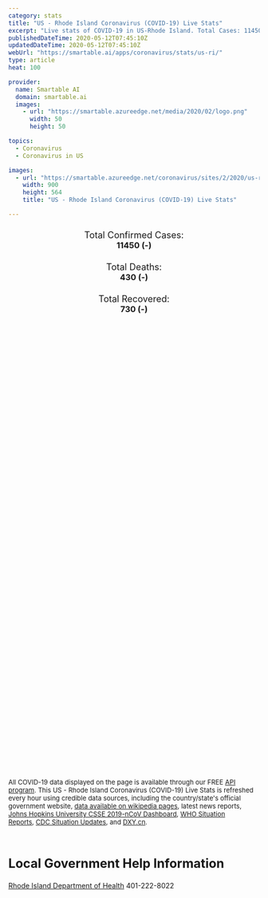 ```yaml
---
category: stats
title: "US - Rhode Island Coronavirus (COVID-19) Live Stats"
excerpt: "Live stats of COVID-19 in US-Rhode Island. Total Cases: 11450 (-), Deaths: 430 (-), Recoveries: 730(-)."
publishedDateTime: 2020-05-12T07:45:10Z
updatedDateTime: 2020-05-12T07:45:10Z
webUrl: "https://smartable.ai/apps/coronavirus/stats/us-ri/"
type: article
heat: 100

provider:
  name: Smartable AI
  domain: smartable.ai
  images:
    - url: "https://smartable.azureedge.net/media/2020/02/logo.png"
      width: 50
      height: 50

topics:
  - Coronavirus
  - Coronavirus in US

images:
  - url: "https://smartable.azureedge.net/coronavirus/sites/2/2020/us-ri.jpg"
    width: 900
    height: 564
    title: "US - Rhode Island Coronavirus (COVID-19) Live Stats"

---
```

<div class="total-stats" style="text-align: center;">
    <h3>
	    <div style="font-size: 18px; font-weight: 400;">Total Confirmed Cases:</div>
	    11450 (-)
    </h3>
    <h3>
	    <div style="font-size: 18px; font-weight: 400;">Total Deaths:</div>
	    430 (-)
    </h3>
    <h3>
	    <div style="font-size: 18px; font-weight: 400;">Total Recovered:</div>
	    730 (-)
    </h3>
</div>

<script type="text/javascript" src="https://www.gstatic.com/charts/loader.js"></script>

<div id="time_series_chart" style="width: 100%; height: 400px;"></div>
<script type="text/javascript">
  google.charts.load('current', {'packages':['corechart']});
  google.charts.setOnLoadCallback(drawChart);
  function drawChart() {
    var data = google.visualization.arrayToDataTable([
      ['Date', 'Total Cases', 'Total Deaths', 'Total Recovered'],
      ['1/22/2020', 0, 0, 0],['1/23/2020', 0, 0, 0],['1/24/2020', 0, 0, 0],['1/25/2020', 0, 0, 0],['1/26/2020', 0, 0, 0],['1/27/2020', 0, 0, 0],['1/28/2020', 0, 0, 0],['1/29/2020', 0, 0, 0],['1/30/2020', 0, 0, 0],['1/31/2020', 0, 0, 0],['2/1/2020', 0, 0, 0],['2/2/2020', 0, 0, 0],['2/3/2020', 0, 0, 0],['2/4/2020', 0, 0, 0],['2/5/2020', 0, 0, 0],['2/6/2020', 0, 0, 0],['2/7/2020', 0, 0, 0],['2/8/2020', 0, 0, 0],['2/9/2020', 0, 0, 0],['2/10/2020', 0, 0, 0],['2/11/2020', 0, 0, 0],['2/12/2020', 0, 0, 0],['2/13/2020', 0, 0, 0],['2/14/2020', 0, 0, 0],['2/15/2020', 0, 0, 0],['2/16/2020', 0, 0, 0],['2/17/2020', 0, 0, 0],['2/18/2020', 0, 0, 0],['2/19/2020', 0, 0, 0],['2/20/2020', 0, 0, 0],['2/21/2020', 0, 0, 0],['2/22/2020', 0, 0, 0],['2/23/2020', 0, 0, 0],['2/24/2020', 0, 0, 0],['2/25/2020', 0, 0, 0],['2/26/2020', 0, 0, 0],['2/27/2020', 0, 0, 0],['2/28/2020', 0, 0, 0],['2/29/2020', 0, 0, 0],['3/1/2020', 1, 0, 0],['3/2/2020', 2, 0, 0],['3/3/2020', 2, 0, 0],['3/4/2020', 2, 0, 0],['3/5/2020', 2, 0, 0],['3/6/2020', 2, 0, 0],['3/7/2020', 3, 0, 0],['3/8/2020', 3, 0, 0],['3/9/2020', 3, 0, 0],['3/10/2020', 3, 0, 0],['3/11/2020', 3, 0, 0],['3/12/2020', 5, 0, 0],['3/13/2020', 5, 0, 0],['3/14/2020', 22, 0, 0],['3/15/2020', 20, 0, 0],['3/16/2020', 21, 0, 0],['3/17/2020', 23, 0, 0],['3/18/2020', 33, 0, 0],['3/19/2020', 44, 0, 0],['3/20/2020', 54, 0, 0],['3/21/2020', 66, 0, 0],['3/22/2020', 83, 0, 0],['3/23/2020', 106, 0, 0],['3/24/2020', 124, 0, 0],['3/25/2020', 132, 0, 0],['3/26/2020', 165, 0, 0],['3/27/2020', 203, 0, 0],['3/28/2020', 239, 2, 0],['3/29/2020', 294, 3, 0],['3/30/2020', 408, 4, 0],['3/31/2020', 488, 8, 0],['4/1/2020', 566, 10, 0],['4/2/2020', 657, 12, 0],['4/3/2020', 711, 14, 0],['4/4/2020', 806, 17, 0],['4/5/2020', 922, 25, 0],['4/6/2020', 1082, 27, 0],['4/7/2020', 1229, 30, 0],['4/8/2020', 1450, 35, 0],['4/9/2020', 1727, 43, 0],['4/10/2020', 2015, 49, 0],['4/11/2020', 2349, 56, 0],['4/12/2020', 2665, 63, 0],['4/13/2020', 2976, 73, 0],['4/14/2020', 3251, 80, 0],['4/15/2020', 3529, 87, 0],['4/16/2020', 3838, 105, 0],['4/17/2020', 4177, 118, 0],['4/18/2020', 4491, 137, 0],['4/19/2020', 4706, 150, 0],['4/20/2020', 5090, 155, 0],['4/21/2020', 5500, 171, 0],['4/22/2020', 5829, 181, 0],['4/23/2020', 6256, 189, 342],['4/24/2020', 6794, 223, 377],['4/25/2020', 7129, 215, 342],['4/26/2020', 7439, 226, 342],['4/27/2020', 7708, 233, 342],['4/28/2020', 7926, 239, 342],['4/29/2020', 8247, 251, 342],['4/30/2020', 8621, 266, 342],['5/1/2020', 8954, 281, 342],['5/2/2020', 9289, 296, 342],['5/3/2020', 9477, 320, 342],['5/4/2020', 9652, 487, 342],['5/5/2020', 9933, 355, 342],['5/6/2020', 10205, 370, 665],['5/7/2020', 10530, 388, 665],['5/8/2020', 10779, 399, 730],['5/9/2020', 10989, 418, 730],['5/10/2020', 11274, 422, 730],['5/11/2020', 11450, 430, 730],['5/12/2020', 11450, 430, 730],
    ]);
    var options = {
      curveType: 'none',
      chartArea: {'width': '80%', 'height': '80%'},
      legend: { position: 'top' },
      lineWidth: 5,
      colors: ['#f60109', '#444444', '#81B71F']
    };
    var chart = new google.visualization.LineChart(document.getElementById('time_series_chart'));
    chart.draw(data, options);
  }
</script>

<div id="geo_chart" style="width: 100%; height: 500px;"></div>
<script type="text/javascript">
  google.charts.load('current', {
    'packages':['geochart'],
    'mapsApiKey': 'AIzaSyDk1HhVhLaveyKrUhhHZ5YwzIpEcbdal6U'
  });
  google.charts.setOnLoadCallback(drawRegionsMap);
  function drawRegionsMap() {
    var data = google.visualization.arrayToDataTable([
      ['LATITUDE', 'LONGITUDE', 'DESCRIPTION', 'Total Cases', 'Total Deaths'],
      [41.6988, -71.7339, "Kent", 859, 28],[41.4803, -71.3205, "Newport", 182, 1],[41.8882, -71.4774, "Providence", 8674, 203],[41.5151, -71.72, "Washington", 406, 20],[41.7257893, -71.3111773, "Bristol", 171, 1],
    ]);
    var options = {
      backgroundColor: {fill:'transparent',stroke:'#FFF' ,strokeWidth:0 }, 
      displayMode: 'markers',
      region: 'US-RI', 
      resolution: 'metros',
      colorAxis: {colors: ['#F27D81', '#f60109']},
      sizeAxis: {minSize:3,  maxSize:12},
    };
    var chart = new google.visualization.GeoChart(document.getElementById('geo_chart'));
    chart.draw(data, options);
  };
</script>

<div id="geo_table"></div>
<script type="text/javascript">
  google.charts.load('current', {'packages':['table']});
  google.charts.setOnLoadCallback(drawTable);
  function drawTable() {
    var data = new google.visualization.DataTable();
    data.addColumn('string', 'Location');
    data.addColumn('number', 'Total Cases');
    data.addColumn('number', 'New Cases');
    data.addColumn('number', 'Active Cases');
    data.addColumn('number', 'Total Deaths');
    data.addColumn('number', 'New Deaths');
    data.addColumn('number', 'Total Recovered');
    data.addRows([
      [{v:"Kent", f:"Kent"}, 859, 0, 831, 28, 0, 0],[{v:"Newport", f:"Newport"}, 182, 0, 181, 1, 0, 0],[{v:"Providence", f:"Providence"}, 8674, 0, 8471, 203, 0, 0],[{v:"Washington", f:"Washington"}, 406, 0, 386, 20, 0, 0],[{v:"Bristol", f:"Bristol"}, 171, 0, 170, 1, 0, 0],
    ]);
    data.setProperty(0, 0, 'style', 'min-width:100px');
    var table = new google.visualization.Table(document.getElementById('geo_table'));
    table.draw(data, {allowHtml: true, sortColumn: 2, sortAscending: false, width: '660px', height: '100%'});
  }
</script>

<span style="font-size: 13px">All COVID-19 data displayed on the page is available through our FREE <a href="https://developer.smartable.ai">API program</a>. This US - Rhode Island Coronavirus (COVID-19) Live Stats is refreshed every hour using credible data sources, including the country/state's official government website, <a href="https://en.wikipedia.org/wiki/2019%E2%80%9320_coronavirus_pandemic" target="_blank">data available on wikipedia pages</a>, latest news reports, <a href="https://systems.jhu.edu/research/public-health/ncov/" target="_blank">Johns Hopkins University CSSE 2019-nCoV Dashboard</a>, <a href="https://www.who.int/emergencies/diseases/novel-coronavirus-2019/situation-reports" target="_blank">WHO Situation Reports</a>, <a href="https://www.cdc.gov/coronavirus/2019-ncov/index.html" target="_blank">CDC Situation Updates</a>, and <a href="https://ncov.dxy.cn/ncovh5/view/pneumonia" target="_blank">DXY.cn</a>.</span>

<h2 id="news" class="center" style="margin-top: 60px; font-size: 25px;">Local Government Help Information</h2>
<div class="info center">
<a href="https://health.ri.gov/diseases/ncov2019/" target="_blank">Rhode Island Department of Health</a> 401-222-8022
</div>

